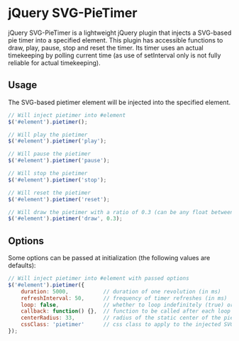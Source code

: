 # jQuery SVG-PieTimer

jQuery SVG-PieTimer is a lightweight jQuery plugin that injects a SVG-based pie timer into a specified element.
This plugin has accessible functions to draw, play, pause, stop and reset the timer.
Its timer uses an actual timekeeping by polling current time (as use of setInterval only is not fully reliable for actual timekeeping).


## Usage

The SVG-based pietimer element will be injected into the specified element.

```javascript
// Will inject pietimer into #element
$('#element').pietimer();

// Will play the pietimer
$('#element').pietimer('play');

// Will pause the pietimer
$('#element').pietimer('pause');

// Will stop the pietimer
$('#element').pietimer('stop');

// Will reset the pietimer
$('#element').pietimer('reset');

// Will draw the pietimer with a ratio of 0.3 (can be any float between 0 and 1)
$('#element').pietimer('draw', 0.3);
```


## Options

Some options can be passed at initialization (the following values are defaults):

```javascript
// Will inject pietimer into #element with passed options
$('#element').pietimer({
    duration: 5000,           // duration of one revolution (in ms)
    refreshInterval: 50,      // frequency of timer refreshes (in ms)
    loop: false,              // whether to loop indefinitely (true) or not (false)
    callback: function() {},  // function to be called after each loop
    centerRadius: 33,         // radius of the static center of the pietimer (any integer between 0 and 50)
    cssClass: 'pietimer'      // css class to apply to the injected SVG element
});
```
